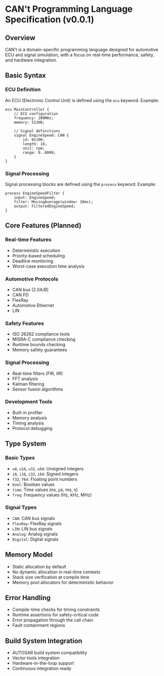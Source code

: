 # CAN't Programming Language Specification (v0.0.1)

## Overview
CAN't is a domain-specific programming language designed for automotive ECU and signal simulation, with a focus on real-time performance, safety, and hardware integration.

## Basic Syntax

### ECU Definition
An ECU (Electronic Control Unit) is defined using the `ecu` keyword. Example:

    ecu MainController {
        // ECU configuration
        frequency: 200MHz;
        memory: 512KB;
        
        // Signal definitions
        signal EngineSpeed: CAN {
            id: 0x100;
            length: 16;
            unit: rpm;
            range: 0..8000;
        }
    }

### Signal Processing
Signal processing blocks are defined using the `process` keyword. Example:

    process EngineSpeedFilter {
        input: EngineSpeed;
        filter: MovingAverage(window: 10ms);
        output: FilteredEngineSpeed;
    }

## Core Features (Planned)

### Real-time Features
- Deterministic execution
- Priority-based scheduling
- Deadline monitoring
- Worst-case execution time analysis

### Automotive Protocols
- CAN bus (2.0A/B)
- CAN FD
- FlexRay
- Automotive Ethernet
- LIN

### Safety Features
- ISO 26262 compliance tools
- MISRA-C compliance checking
- Runtime bounds checking
- Memory safety guarantees

### Signal Processing
- Real-time filters (FIR, IIR)
- FFT analysis
- Kalman filtering
- Sensor fusion algorithms

### Development Tools
- Built-in profiler
- Memory analysis
- Timing analysis
- Protocol debugging

## Type System

### Basic Types
- `u8`, `u16`, `u32`, `u64`: Unsigned integers
- `i8`, `i16`, `i32`, `i64`: Signed integers
- `f32`, `f64`: Floating point numbers
- `bool`: Boolean values
- `time`: Time values (ns, µs, ms, s)
- `freq`: Frequency values (Hz, kHz, MHz)

### Signal Types
- `CAN`: CAN bus signals
- `FlexRay`: FlexRay signals
- `LIN`: LIN bus signals
- `Analog`: Analog signals
- `Digital`: Digital signals

## Memory Model
- Static allocation by default
- No dynamic allocation in real-time contexts
- Stack size verification at compile time
- Memory pool allocators for deterministic behavior

## Error Handling
- Compile-time checks for timing constraints
- Runtime assertions for safety-critical code
- Error propagation through the call chain
- Fault containment regions

## Build System Integration
- AUTOSAR build system compatibility
- Vector tools integration
- Hardware-in-the-loop support
- Continuous integration ready
